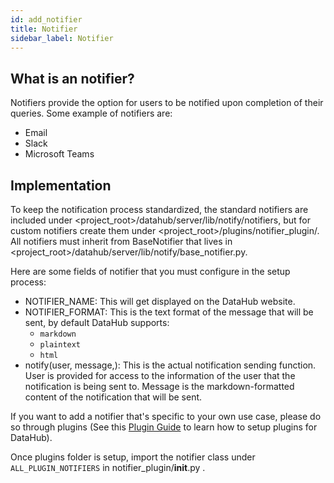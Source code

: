 ```yaml
---
id: add_notifier
title: Notifier
sidebar_label: Notifier
---
```


## What is an notifier?

Notifiers provide the option for users to be notified upon completion of their queries. Some example of notifiers are:

-   Email
-   Slack
-   Microsoft Teams

## Implementation

To keep the notification process standardized, the standard notifiers are included under <project_root>/datahub/server/lib/notify/notifiers,
but for custom notifiers create them under <project_root>/plugins/notifier_plugin/.
All notifiers must inherit from BaseNotifier that lives in <project_root>/datahub/server/lib/notify/base_notifier.py.

Here are some fields of notifier that you must configure in the setup process:

-   NOTIFIER_NAME: This will get displayed on the DataHub website.
-   NOTIFIER_FORMAT: This is the text format of the message that will be sent, by default DataHub supports:
    - `markdown`
    - `plaintext`
    -  `html`
-   notify(user, message,): This is the actual notification sending function.  User is provided for access to the information of the user that the notification is being sent to. Message is the markdown-formatted content of the notification that will be sent.

If you want to add a notifier that's specific to your own use case, please do so through plugins (See this [Plugin Guide](../admin_guide/plugins.md) to learn how to setup plugins for DataHub).

Once plugins folder is setup, import the notifier class under `ALL_PLUGIN_NOTIFIERS` in notifier_plugin/**init**.py .
